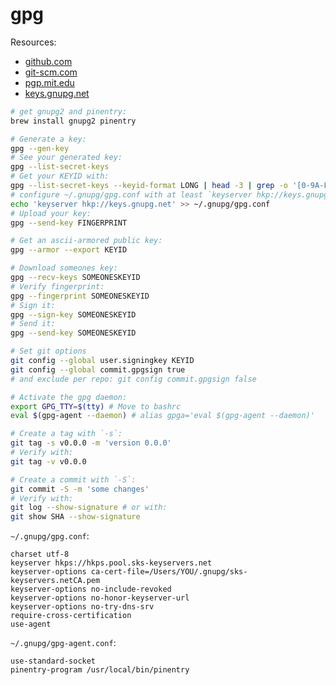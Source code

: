 # gpg

Resources:
* [github.com](https://help.github.com/articles/signing-commits-using-gpg)
* [git-scm.com](https://git-scm.com/book/en/v2/Git-Tools-Signing-Your-Work)
* [pgp.mit.edu](https://pgp.mit.edu)
* [keys.gnupg.net](http://keys.gnupg.net)

```bash
# get gnupg2 and pinentry:
brew install gnupg2 pinentry

# Generate a key:
gpg --gen-key
# See your generated key:
gpg --list-secret-keys
# Get your KEYID with:
gpg --list-secret-keys --keyid-format LONG | head -3 | grep -o '[0-9A-F]\{16\}'
# configure ~/.gnupg/gpg.conf with at least `keyserver hkp://keys.gnupg.net`
echo 'keyserver hkp://keys.gnupg.net' >> ~/.gnupg/gpg.conf
# Upload your key:
gpg --send-key FINGERPRINT

# Get an ascii-armored public key:
gpg --armor --export KEYID

# Download someones key:
gpg --recv-keys SOMEONESKEYID
# Verify fingerprint:
gpg --fingerprint SOMEONESKEYID
# Sign it:
gpg --sign-key SOMEONESKEYID
# Send it:
gpg --send-key SOMEONESKEYID

# Set git options
git config --global user.signingkey KEYID
git config --global commit.gpgsign true
# and exclude per repo: git config commit.gpgsign false

# Activate the gpg daemon:
export GPG_TTY=$(tty) # Move to bashrc
eval $(gpg-agent --daemon) # alias gpga='eval $(gpg-agent --daemon)'

# Create a tag with `-s`:
git tag -s v0.0.0 -m 'version 0.0.0'
# Verify with:
git tag -v v0.0.0

# Create a commit with `-S`:
git commit -S -m 'some changes'
# Verify with:
git log --show-signature # or with:
git show SHA --show-signature
```

`~/.gnupg/gpg.conf`:
```
charset utf-8
keyserver hkps://hkps.pool.sks-keyservers.net
keyserver-options ca-cert-file=/Users/YOU/.gnupg/sks-keyservers.netCA.pem
keyserver-options no-include-revoked
keyserver-options no-honor-keyserver-url
keyserver-options no-try-dns-srv
require-cross-certification
use-agent
```

`~/.gnupg/gpg-agent.conf`:
```
use-standard-socket
pinentry-program /usr/local/bin/pinentry
```
